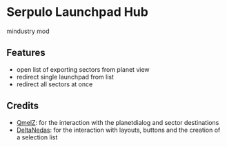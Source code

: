 # Serpulo Launchpad Hub

mindustry mod

## Features

- open list of exporting sectors from planet view
- redirect single launchpad from list
- redirect all sectors at once

## Credits

- [QmelZ](https://github.com/QmelZ/launchpad-redirect): for the interaction with the planetdialog and sector destinations
- [DeltaNedas](https://github.com/DeltaNedas/ui-lib): for the interaction with layouts, buttons and the creation of a selection list
